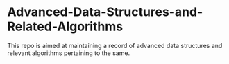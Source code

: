 # Advanced-Data-Structures-and-Related-Algorithms
This repo is aimed at maintaining a record of advanced data structures and relevant algorithms pertaining to the same.
